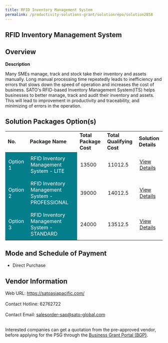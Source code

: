 ```yaml
---
title: RFID Inventory Management System
permalink: /productivity-solutions-grant/solutionrepo/solution2858
---
```


## RFID Inventory Management System

## Overview

**Description**

Many SMEs manage, track and stock take their inventory and assets manually. Long manual processing time repeatedly leads to inefficiency and errors that slows down the speed of operation and increases the cost of business. SATO's RFID-based Inventory Management System(ITS) helps businesses to better manage, track and audit their inventory and assets. This will lead to improvement in productivity and traceability, and minimizing of errors in the operation.

## Solution Packages Option(s)

<table>
<tr>
<td><b>No.</b></td>
<td><b>Package Name</b></td>
<td><b>Total Package Cost</b></td>
<td><b>Total Qualifying Cost</b></td>
<td><b>Solution Details</b></td>
</tr>
<tr>
<td style='padding: 10px; background-color: #037E8A; color: #FFFFFF;'>Option 1</td>
<td style='padding: 10px; background-color: #037E8A; color: #FFFFFF;'>RFID Inventory Management System - LITE</td>
<td style='padding: 10px;'>13500</td>
<td style='padding: 10px;'>11012.5</td>
<td style='padding: 10px;'><a href='https://www.gobusiness.gov.sg/images/psg/SATO_Asia_20210261_Desensitised_Annex_3_Part_1.pdf' target='_blank'>View Details</a></td>
</tr>
<tr>
<td style='padding: 10px; background-color: #037E8A; color: #FFFFFF;'>Option 2</td>
<td style='padding: 10px; background-color: #037E8A; color: #FFFFFF;'>RFID Inventory Management System - PROFESSIONAL</td>
<td style='padding: 10px;'>39000</td>
<td style='padding: 10px;'>14012.5</td>
<td style='padding: 10px;'><a href='https://www.gobusiness.gov.sg/images/psg/SATO_Asia_20210261_Desensitised_Annex_3_Part_2.pdf' target='_blank'>View Details</a></td>
</tr>
<tr>
<td style='padding: 10px; background-color: #037E8A; color: #FFFFFF;'>Option 3</td>
<td style='padding: 10px; background-color: #037E8A; color: #FFFFFF;'>RFID Inventory Management System - STANDARD</td>
<td style='padding: 10px;'>24000</td>
<td style='padding: 10px;'>13512.5</td>
<td style='padding: 10px;'><a href='https://www.gobusiness.gov.sg/images/psg/SATO_Asia_20210261_Desensitised_Annex_3_Part_3.pdf' target='_blank'>View Details</a></td>
</tr>
</table>

## Mode and Schedule of Payment

 - Direct Purchase

## Vendor Information

 Web URL: https://satoasiapacific.com/ <br><br>Contact Hotline: 62762722 <br><br>Contact Email: salesorder-sap@sato-global.com <br><br>

Interested companies can get a quotation from the pre-approved vendor, before applying for the PSG through the <a href='https://www.businessgrants.gov.sg/' target='_blank' rel='noopener'>Business Grant Portal (BGP)</a>.

<script src="/jquery/resize-tables.js"></script>
